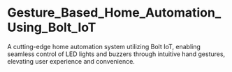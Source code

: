 # Gesture_Based_Home_Automation_Using_Bolt_IoT
A cutting-edge home automation system utilizing Bolt IoT, enabling seamless control of LED lights and buzzers through intuitive hand gestures, elevating user experience and convenience.
